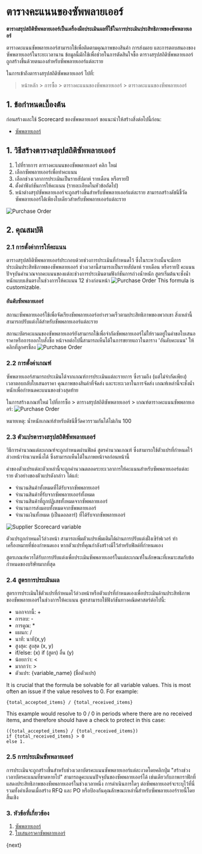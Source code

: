 <!-- add-breadcrumbs -->
# ตารางคะแนนของซัพพลายเออร์

**ตารางสรุปสถิติซัพพลายเออร์เป็นเครื่องมือประเมินผลที่ใช้ในการประเมินประสิทธิภาพของซัพพลายเออร์**

ตารางคะแนนซัพพลายเออร์สามารถใช้เพื่อติดตามคุณภาพของสินค้า การส่งมอบ และการตอบสนองของซัพพลายเออร์ในระยะเวลานาน ข้อมูลนี้มักใช้เพื่อช่วยในการตัดสินใจซื้อ
ตารางสรุปสถิติซัพพลายเออร์ถูกสร้างขึ้นด้วยตนเองสำหรับซัพพลายเออร์แต่ละราย

ในการเข้าถึงตารางสรุปสถิติซัพพลายเออร์ ไปที่:
> หน้าหลัก > การซื้อ > ตารางคะแนนของซัพพลายเออร์ > ตารางคะแนนของซัพพลายเออร์


## 1. ข้อกำหนดเบื้องต้น
ก่อนสร้างและใช้ Scorecard ของซัพพลายเออร์ ขอแนะนำให้สร้างสิ่งต่อไปนี้ก่อน:

* [ซัพพลายเออร์](/docs/user/manual/th/buying/supplier)

## 1. วิธีสร้างตารางสรุปสถิติซัพพลายเออร์

1. ไปที่รายการ ตารางคะแนนของซัพพลายเออร์ คลิก ใหม่
2. เลือกซัพพลายเออร์เพื่อทำคะแนน
3. เลือกช่วงเวลาการประเมินเป็นรายสัปดาห์ รายเดือน หรือรายปี
4. ตั้งค่าฟังก์ชันการให้คะแนน (รายละเอียดในหัวข้อถัดไป)
5. หน้าต่างสรุปซัพพลายเออร์จะถูกสร้างขึ้นสำหรับซัพพลายเออร์แต่ละราย สามารถสร้างดัชนีชี้วัดซัพพลายเออร์ได้เพียงใบเดียวสำหรับซัพพลายเออร์แต่ละราย 
<img class="screenshot" alt="Purchase Order" src="{{docs_base_url}}/assets/img/buying/supplier-scorecard.png">

## 2. คุณสมบัติ
### 2.1 การตั้งค่าการให้คะแนน
ตารางสรุปสถิติซัพพลายเออร์ประกอบด้วยช่วงการประเมินที่กำหนดไว้ ซึ่งในระหว่างนั้นจะมีการประเมินประสิทธิภาพของซัพพลายเออร์ ช่วงเวลานี้สามารถเป็นรายสัปดาห์ รายเดือน หรือรายปี คะแนนปัจจุบันคำนวณจากคะแนนของแต่ละช่วงการประเมินตามฟังก์ชันการถ่วงน้ำหนัก สูตรเริ่มต้นจะชั่งน้ำหนักแบบเส้นตรงในช่วงการให้คะแนน 12 ช่วงก่อนหน้า 
<img class="screenshot" alt="Purchase Order" src="{{docs_base_url}}/assets/img/buying/supplier-scorecard-weighing.png">
This formula is customizable.

#### อันดับซัพพลายเออร์

สถานะซัพพลายเออร์ใช้เพื่อจัดเรียงซัพพลายเออร์อย่างรวดเร็วตามประสิทธิภาพของพวกเขา สิ่งเหล่านี้สามารถปรับแต่งได้สำหรับซัพพลายเออร์แต่ละราย

สถานะบัตรคะแนนของซัพพลายเออร์ยังสามารถใช้เพื่อจำกัดซัพพลายเออร์ไม่ให้รวมอยู่ในคำขอใบเสนอราคาหรือการออกใบสั่งซื้อ หน้าจอต่อไปนี้สามารถเห็นได้ในการขยายแถวในตาราง 'อันดับคะแนน' ให้คลิกที่ลูกศรชี้ลง
<img class="screenshot" alt="Purchase Order" src="{{docs_base_url}}/assets/img/buying/supplier-scorecard-standing.png">

### 2.2 การตั้งค่าเกณฑ์
ซัพพลายเออร์สามารถประเมินได้จากเกณฑ์การประเมินแต่ละรายการ ซึ่งรวมถึง (แต่ไม่จำกัดเพียง) เวลาตอบกลับใบเสนอราคา คุณภาพของสินค้าที่จัดส่ง และระยะเวลาในการจัดส่ง เกณฑ์เหล่านี้จะชั่งน้ำหนักเพื่อกำหนดคะแนนของช่วงสุดท้าย

ในการสร้างเกณฑ์ใหม่ ไปที่การซื้อ > ตารางสรุปสถิติซัพพลายเออร์ > เกณฑ์ตารางคะแนนซัพพลายเออร์:
<img class="screenshot" alt="Purchase Order" src="{{docs_base_url}}/assets/img/buying/supplier-scorecard-criteria.png">

หมายเหตุ: น้ำหนักเกณฑ์สำหรับดัชนีชี้วัดควรรวมกันได้ไม่เกิน 100

### 2.3 ตัวแปรตารางสรุปสถิติซัพพลายเออร์
วิธีการคำนวณแต่ละเกณฑ์จะถูกกำหนดผ่านฟิลด์ สูตรคำนวณเกณฑ์ ซึ่งสามารถใช้ตัวแปรที่กำหนดไว้ล่วงหน้าจำนวนหนึ่งได้ ซึ่งสามารถเห็นได้ในภาพหน้าจอก่อนหน้านี้

ค่าของตัวแปรแต่ละตัวเหล่านี้จะถูกคำนวณตลอดระยะเวลาการให้คะแนนสำหรับซัพพลายเออร์แต่ละราย ตัวอย่างของตัวแปรดังกล่าว ได้แก่:

 - จำนวนสินค้าทั้งหมดที่ได้รับจากซัพพลายเออร์
 - จำนวนสินค้าที่รับจากซัพพลายเออร์ทั้งหมด
 - จำนวนสินค้าที่ถูกปฏิเสธทั้งหมดจากซัพพลายเออร์
 - จำนวนการส่งมอบทั้งหมดจากซัพพลายเออร์
 - จำนวนเงินทั้งหมด (เป็นดอลลาร์) ที่ได้รับจากซัพพลายเออร์

![Supplier Scorecard variable](/docs/assets/img/buying/supplier-scorecard-variables.png)

ตัวแปรถูกกำหนดไว้ล่วงหน้า สามารถเพิ่มตัวแปรเพิ่มเติมได้ผ่านการปรับแต่งฝั่งเซิร์ฟเวอร์ ทำเครื่องหมายที่ช่องกำหนดเอง หากตัวแปรที่คุณกำลังสร้างมีไว้สำหรับฟิลด์ที่กำหนดเอง

สูตรเกณฑ์ควรได้รับการปรับแต่งเพื่อประเมินซัพพลายเออร์ในแต่ละเกณฑ์ในลักษณะที่เหมาะสมกับข้อกำหนดของบริษัทมากที่สุด

### 2.4 สูตรการประเมินผล
สูตรการประเมินใช้ตัวแปรที่กำหนดไว้ล่วงหน้าหรือตัวแปรที่กำหนดเองเพื่อประเมินด้านประสิทธิภาพของซัพพลายเออร์ในช่วงการให้คะแนน สูตรสามารถใช้ฟังก์ชันทางคณิตศาสตร์ต่อไปนี้:

* นอกจากนี้: +
* การลบ: -
* การคูณ: *
* แผนก: /
* นาที: นาที(x,y)
* สูงสุด: สูงสุด (x, y)
* if/else: (x) if (สูตร) ​​อื่น (y)
* น้อยกว่า: <
* มากกว่า: >
* ตัวแปร: {variable_name} (ชื่อตัวแปร)

It is crucial that the formula be solvable for all variable values. This is most often an issue if the value resolves to 0. For example:
```
{total_accepted_items} / {total_received_items}
```

This example would resolve to 0 / 0 in periods where there are no received items, and therefore should have a check to protect in this case:
```
({total_accepted_items} / {total_received_items}) 
if {total_received_items} > 0
else 1.
```

### 2.5 การประเมินซัพพลายเออร์
การประเมินจะถูกสร้างขึ้นสำหรับช่วงเวลาบัตรคะแนนซัพพลายเออร์แต่ละงวดโดยคลิกปุ่ม "สร้างช่วงเวลาบัตรคะแนนที่ขาดหายไป" สามารถดูคะแนนปัจจุบันของซัพพลายเออร์ได้ เช่นเดียวกับภาพกราฟิกที่แสดงประสิทธิภาพของซัพพลายเออร์ในช่วงเวลาหนึ่ง การดำเนินการใดๆ ต่อซัพพลายเออร์จะระบุไว้ที่นี่ รวมทั้งคำเตือนเมื่อสร้าง RFQ และ PO หรือป้องกันคุณลักษณะเหล่านี้สำหรับซัพพลายเออร์รายนี้โดยสิ้นเชิง

### 3. หัวข้อที่เกี่ยวข้อง
1. [ซัพพลายเออร์](/docs/user/manual/th/buying/supplier)
1. [ใบเสนอราคาซัพพลายเออร์](/docs/user/manual/th/buying/supplier-quotation)

{next}